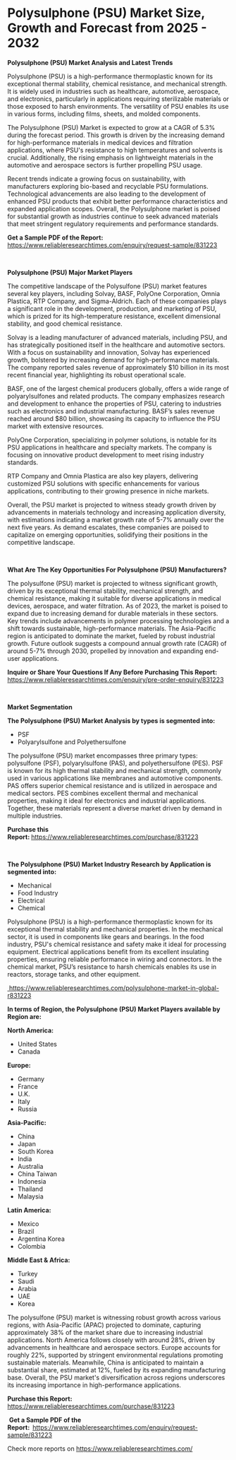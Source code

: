 <p><h1>Polysulphone (PSU) Market Size, Growth and Forecast from 2025 - 2032</h1></p><p><strong>Polysulphone (PSU) Market Analysis and Latest Trends</strong></p>
<p><p>Polysulphone (PSU) is a high-performance thermoplastic known for its exceptional thermal stability, chemical resistance, and mechanical strength. It is widely used in industries such as healthcare, automotive, aerospace, and electronics, particularly in applications requiring sterilizable materials or those exposed to harsh environments. The versatility of PSU enables its use in various forms, including films, sheets, and molded components.</p><p>The Polysulphone (PSU) Market is expected to grow at a CAGR of 5.3% during the forecast period. This growth is driven by the increasing demand for high-performance materials in medical devices and filtration applications, where PSU's resistance to high temperatures and solvents is crucial. Additionally, the rising emphasis on lightweight materials in the automotive and aerospace sectors is further propelling PSU usage.</p><p>Recent trends indicate a growing focus on sustainability, with manufacturers exploring bio-based and recyclable PSU formulations. Technological advancements are also leading to the development of enhanced PSU products that exhibit better performance characteristics and expanded application scopes. Overall, the Polysulphone market is poised for substantial growth as industries continue to seek advanced materials that meet stringent regulatory requirements and performance standards.</p></p>
<p><strong>Get a Sample PDF of the Report:&nbsp;</strong> <a href="https://www.reliableresearchtimes.com/enquiry/request-sample/831223?utm_campaign=3363&utm_medium=2&utm_source=Github&utm_content=ia&utm_term=25032025&utm_id=polysulphone-psu">https://www.reliableresearchtimes.com/enquiry/request-sample/831223</a></p>
<p>&nbsp;</p>
<p><strong>Polysulphone (PSU) Major Market Players</strong></p>
<p><p>The competitive landscape of the Polysulfone (PSU) market features several key players, including Solvay, BASF, PolyOne Corporation, Omnia Plastica, RTP Company, and Sigma-Aldrich. Each of these companies plays a significant role in the development, production, and marketing of PSU, which is prized for its high-temperature resistance, excellent dimensional stability, and good chemical resistance.</p><p>Solvay is a leading manufacturer of advanced materials, including PSU, and has strategically positioned itself in the healthcare and automotive sectors. With a focus on sustainability and innovation, Solvay has experienced growth, bolstered by increasing demand for high-performance materials. The company reported sales revenue of approximately $10 billion in its most recent financial year, highlighting its robust operational scale.</p><p>BASF, one of the largest chemical producers globally, offers a wide range of polyarylsulfones and related products. The company emphasizes research and development to enhance the properties of PSU, catering to industries such as electronics and industrial manufacturing. BASF’s sales revenue reached around $80 billion, showcasing its capacity to influence the PSU market with extensive resources.</p><p>PolyOne Corporation, specializing in polymer solutions, is notable for its PSU applications in healthcare and specialty markets. The company is focusing on innovative product development to meet rising industry standards. </p><p>RTP Company and Omnia Plastica are also key players, delivering customized PSU solutions with specific enhancements for various applications, contributing to their growing presence in niche markets.</p><p>Overall, the PSU market is projected to witness steady growth driven by advancements in materials technology and increasing application diversity, with estimations indicating a market growth rate of 5-7% annually over the next five years. As demand escalates, these companies are poised to capitalize on emerging opportunities, solidifying their positions in the competitive landscape.</p></p>
<p>&nbsp;</p>
<p><strong>What Are The Key Opportunities For Polysulphone (PSU) Manufacturers?</strong></p>
<p><p>The polysulfone (PSU) market is projected to witness significant growth, driven by its exceptional thermal stability, mechanical strength, and chemical resistance, making it suitable for diverse applications in medical devices, aerospace, and water filtration. As of 2023, the market is poised to expand due to increasing demand for durable materials in these sectors. Key trends include advancements in polymer processing technologies and a shift towards sustainable, high-performance materials. The Asia-Pacific region is anticipated to dominate the market, fueled by robust industrial growth. Future outlook suggests a compound annual growth rate (CAGR) of around 5-7% through 2030, propelled by innovation and expanding end-user applications.</p></p>
<p><strong>Inquire or Share Your Questions If Any Before Purchasing This Report:</strong> <a href="https://www.reliableresearchtimes.com/enquiry/pre-order-enquiry/831223?utm_campaign=3363&utm_medium=2&utm_source=Github&utm_content=ia&utm_term=25032025&utm_id=polysulphone-psu">https://www.reliableresearchtimes.com/enquiry/pre-order-enquiry/831223</a></p>
<p>&nbsp;</p>
<p><strong>Market Segmentation</strong></p>
<p><strong>The Polysulphone (PSU) Market Analysis by types is segmented into:</strong></p>
<p><ul><li>PSF</li><li>Polyarylsulfone and Polyethersulfone</li></ul></p>
<p><p>The polysulfone (PSU) market encompasses three primary types: polysulfone (PSF), polyarylsulfone (PAS), and polyethersulfone (PES). PSF is known for its high thermal stability and mechanical strength, commonly used in various applications like membranes and automotive components. PAS offers superior chemical resistance and is utilized in aerospace and medical sectors. PES combines excellent thermal and mechanical properties, making it ideal for electronics and industrial applications. Together, these materials represent a diverse market driven by demand in multiple industries.</p></p>
<p><strong>Purchase this Report:&nbsp;</strong><a href="https://www.reliableresearchtimes.com/purchase/831223?utm_campaign=3363&utm_medium=2&utm_source=Github&utm_content=ia&utm_term=25032025&utm_id=polysulphone-psu">https://www.reliableresearchtimes.com/purchase/831223</a></p>
<p>&nbsp;</p>
<p><strong>The Polysulphone (PSU) Market Industry Research by Application is segmented into:</strong></p>
<p><ul><li>Mechanical</li><li>Food Industry</li><li>Electrical</li><li>Chemical</li></ul></p>
<p><p>Polysulphone (PSU) is a high-performance thermoplastic known for its exceptional thermal stability and mechanical properties. In the mechanical sector, it is used in components like gears and bearings. In the food industry, PSU's chemical resistance and safety make it ideal for processing equipment. Electrical applications benefit from its excellent insulating properties, ensuring reliable performance in wiring and connectors. In the chemical market, PSU’s resistance to harsh chemicals enables its use in reactors, storage tanks, and other equipment.</p></p>
<p><a href="https://www.reliableresearchtimes.com/polysulphone-market-in-global-r831223?utm_campaign=3363&utm_medium=2&utm_source=Github&utm_content=ia&utm_term=25032025&utm_id=polysulphone-psu">&nbsp;https://www.reliableresearchtimes.com/polysulphone-market-in-global-r831223</a></p>
<p><strong>In terms of Region, the Polysulphone (PSU) Market Players available by Region are:</strong></p>
<p>
    <p> <strong> North America: </strong>
        <ul>
            <li>United States</li>
            <li>Canada</li>
        </ul>
        </p> 
    <p> <strong> Europe: </strong>
        <ul>
            <li>Germany</li>
            <li>France</li>
            <li>U.K.</li>
            <li>Italy</li>
            <li>Russia</li>
        </ul>
        </p> 
    <p> <strong> Asia-Pacific: </strong>
        <ul>
            <li>China</li>
            <li>Japan</li>
            <li>South Korea</li>
            <li>India</li>
            <li>Australia</li>
            <li>China Taiwan</li>
            <li>Indonesia</li>
            <li>Thailand</li>
            <li>Malaysia</li>
        </ul>
        </p> 
    <p> <strong> Latin America: </strong>
        <ul>
            <li>Mexico</li>
            <li>Brazil</li>
            <li>Argentina Korea</li>
            <li>Colombia</li>
        </ul>
        </p> 
    <p> <strong> Middle East & Africa: </strong>
        <ul>
            <li>Turkey</li>
            <li>Saudi</li>
            <li>Arabia</li>
            <li>UAE</li>
            <li>Korea</li>
        </ul>
    </p>
    </p>
<p><p>The polysulfone (PSU) market is witnessing robust growth across various regions, with Asia-Pacific (APAC) projected to dominate, capturing approximately 38% of the market share due to increasing industrial applications. North America follows closely with around 28%, driven by advancements in healthcare and aerospace sectors. Europe accounts for roughly 22%, supported by stringent environmental regulations promoting sustainable materials. Meanwhile, China is anticipated to maintain a substantial share, estimated at 12%, fueled by its expanding manufacturing base. Overall, the PSU market's diversification across regions underscores its increasing importance in high-performance applications.</p></p>
<p><strong>Purchase this Report: </strong><a href="https://www.reliableresearchtimes.com/purchase/831223?utm_campaign=3363&utm_medium=2&utm_source=Github&utm_content=ia&utm_term=25032025&utm_id=polysulphone-psu">https://www.reliableresearchtimes.com/purchase/831223</a></p>
<p>&nbsp;<strong>Get a Sample PDF of the Report:&nbsp;&nbsp;</strong><a href="https://www.reliableresearchtimes.com/enquiry/request-sample/831223?utm_campaign=3363&utm_medium=2&utm_source=Github&utm_content=ia&utm_term=25032025&utm_id=polysulphone-psu">https://www.reliableresearchtimes.com/enquiry/request-sample/831223</a></p>
<p><strong></strong></p>
<p>Check more reports on <a href="https://www.reliableresearchtimes.com/?utm_campaign=3363&utm_medium=2&utm_source=Github&utm_content=ia&utm_term=25032025&utm_id=polysulphone-psu">https://www.reliableresearchtimes.com/</a></p>